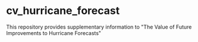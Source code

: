 # cv_hurricane_forecast
This repository provides supplementary information to "The Value of Future Improvements to Hurricane Forecasts"
